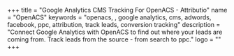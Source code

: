+++
title = "Google Analytics CMS Tracking For OpenACS - Attributio"
name = "OpenACS"
keywords = "openacs, , google analytics, cms, adwords, facebook, ppc, attribution, track leads, conversion tracking"
description = "Connect Google Analytics with OpenACS to find out where your leads are coming from. Track leads from the source - from search to ppc."
logo = ""
+++
